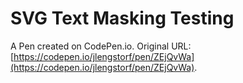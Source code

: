 # SVG Text Masking Testing

A Pen created on CodePen.io. Original URL: [https://codepen.io/jlengstorf/pen/ZEjQvWa](https://codepen.io/jlengstorf/pen/ZEjQvWa).

